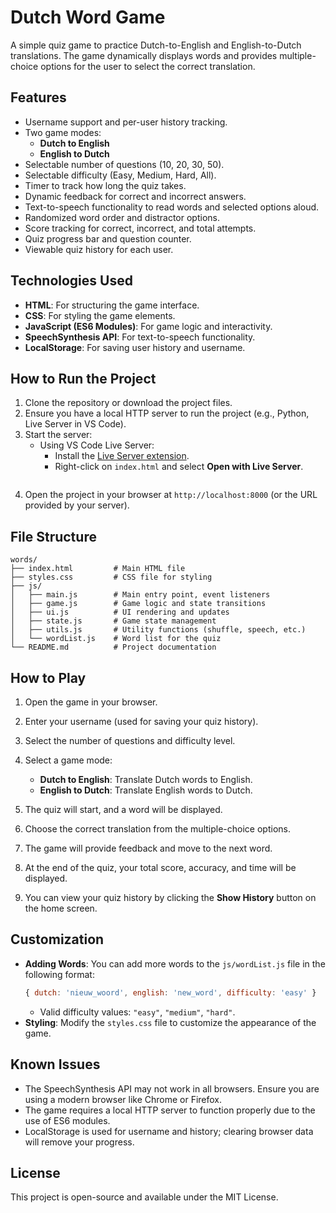 # Dutch Word Game

A simple quiz game to practice Dutch-to-English and English-to-Dutch translations. The game dynamically displays words and provides multiple-choice options for the user to select the correct translation.

## Features

* Username support and per-user history tracking.
* Two game modes:
    * **Dutch to English**
    * **English to Dutch**
* Selectable number of questions (10, 20, 30, 50).
* Selectable difficulty (Easy, Medium, Hard, All).
* Timer to track how long the quiz takes.
* Dynamic feedback for correct and incorrect answers.
* Text-to-speech functionality to read words and selected options aloud.
* Randomized word order and distractor options.
* Score tracking for correct, incorrect, and total attempts.
* Quiz progress bar and question counter.
* Viewable quiz history for each user.

## Technologies Used

* **HTML**: For structuring the game interface.
* **CSS**: For styling the game elements.
* **JavaScript (ES6 Modules)**: For game logic and interactivity.
* **SpeechSynthesis API**: For text-to-speech functionality.
* **LocalStorage**: For saving user history and username.

## How to Run the Project

1. Clone the repository or download the project files.
2. Ensure you have a local HTTP server to run the project (e.g., Python, Live Server in VS Code).
3. Start the server:
    * Using VS Code Live Server:
        * Install the [Live Server extension](https://marketplace.visualstudio.com/items?itemName=ritwickdey.LiveServer).
        * Right-click on `index.html` and select **Open with Live Server**.
        ```
4. Open the project in your browser at `http://localhost:8000` (or the URL provided by your server).

## File Structure

```
words/
├── index.html         # Main HTML file
├── styles.css         # CSS file for styling
├── js/
│   ├── main.js        # Main entry point, event listeners
│   ├── game.js        # Game logic and state transitions
│   ├── ui.js          # UI rendering and updates
│   ├── state.js       # Game state management
│   ├── utils.js       # Utility functions (shuffle, speech, etc.)
│   └── wordList.js    # Word list for the quiz
└── README.md          # Project documentation
```

## How to Play

1. Open the game in your browser.

2. Enter your username (used for saving your quiz history).


3. Select the number of questions and difficulty level.
4. Select a game mode:
    * **Dutch to English**: Translate Dutch words to English.
    * **English to Dutch**: Translate English words to Dutch.
5. The quiz will start, and a word will be displayed.
6. Choose the correct translation from the multiple-choice options.
7. The game will provide feedback and move to the next word.
8. At the end of the quiz, your total score, accuracy, and time will be displayed.
9. You can view your quiz history by clicking the **Show History** button on the home screen.

## Customization

* **Adding Words**: You can add more words to the `js/wordList.js` file in the following format:
    ```javascript
    { dutch: 'nieuw_woord', english: 'new_word', difficulty: 'easy' }
    ```
    * Valid difficulty values: `"easy"`, `"medium"`, `"hard"`.
* **Styling**: Modify the `styles.css` file to customize the appearance of the game.

## Known Issues

* The SpeechSynthesis API may not work in all browsers. Ensure you are using a modern browser like Chrome or Firefox.
* The game requires a local HTTP server to function properly due to the use of ES6 modules.
* LocalStorage is used for username and history; clearing browser data will remove your progress.

## License

This project is open-source and available under the MIT License.